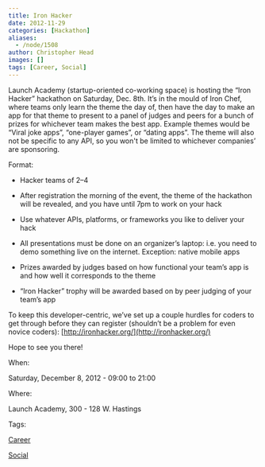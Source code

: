```yaml
---
title: Iron Hacker
date: 2012-11-29
categories: [Hackathon]
aliases:
  - /node/1508
author: Christopher Head
images: []
tags: [Career, Social]
---
```


Launch Academy (startup-oriented co-working space) is hosting the “Iron Hacker” hackathon on Saturday, Dec. 8th. It’s in the mould of Iron Chef, where teams only learn the theme the day of, then have the day to make an app for that theme to present to a panel of judges and peers for a bunch of prizes for whichever team makes the best app. Example themes would be “Viral joke apps”, “one-player games”, or “dating apps”. The theme will also not be specific to any API, so you won't be limited to whichever companies’ are sponsoring.

Format:

*   Hacker teams of 2–4

*   After registration the morning of the event, the theme of the hackathon will be revealed, and you have until 7pm to work on your hack
*   Use whatever APIs, platforms, or frameworks you like to deliver your hack
*   All presentations must be done on an organizer’s laptop: i.e. you need to demo something live on the internet. Exception: native mobile apps
*   Prizes awarded by judges based on how functional your team’s app is and how well it corresponds to the theme
*   “Iron Hacker” trophy will be awarded based on by peer judging of your team’s app

To keep this developer-centric, we’ve set up a couple hurdles for coders to get through before they can register (shouldn’t be a problem for even novice coders): [http://ironhacker.org/](http://ironhacker.org/)

Hope to see you there!

When: 

Saturday, December 8, 2012 - 09:00 to 21:00

Where: 

Launch Academy, 300 - 128 W. Hastings

Tags: 

[Career](/career)

[Social](/social)
